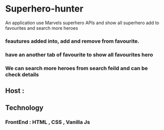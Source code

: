 # Superhero-hunter
An application use Marvels superhero APIs and show all superhero add to favourites and search more heroes 

### feautures added into, add and remove from favourite.
### have an another tab of favourite to show all favourites hero
### We can search more heroes from search feild and can be check details

## Host :

## Technology

### FrontEnd : HTML , CSS , Vanilla Js 


